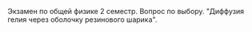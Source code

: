 Экзамен по общей физике 2 семестр.
Вопрос по выбору.
"Диффузия гелия через оболочку резинового шарика".
